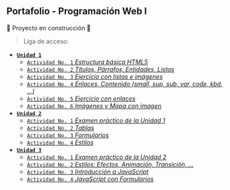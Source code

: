 ## Portafolio - Programación Web I
:construction: Proyecto en construcción :construction:

> Liga de acceso: <a target="_blank" href="c:\Users\Ferch\Desktop\index_glosario.html"> 

 - **`Unidad 1`**
   - `Actividad No. 1` *Estructura básica HTML5*
   - `Actividad No. 2` *Títulos, Párrafos, Entidades, Listas*
   - `Actividad No. 3` *Ejercicio con listas e imágenes*
   - `Actividad No. 4` *Enlaces, Contenido (small, sup, sub, var, code, kbd, ...)*
   - `Actividad No. 5` *Ejercicio con enlaces*
   - `Actividad No. 6` *Imágenes y Mapa con imagen*
 - **`Unidad 2`**
   - `Actividad No. 1` *Examen práctico de la Unidad 1*
   - `Actividad No. 2` *Tablas*
   - `Actividad No. 3` *Formularios*
   - `Actividad No. 4` *Estilos*
 - **`Unidad 3`**
   - `Actividad No. 1` *Examen práctico de la Unidad 2*
   - `Actividad No. 2` *Estilos: Efectos, Animación, Transición, ...*
   - `Actividad No. 3` *Introducción a JavaScript*
   - `Actividad No. 4` *JavaScript con Formularios*
